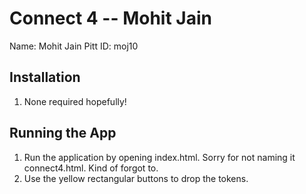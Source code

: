 # Connect 4 -- Mohit Jain

Name: Mohit Jain
Pitt ID: moj10

## Installation

1. None required hopefully!

## Running the App

1. Run the application by opening index.html. Sorry for not naming it connect4.html. Kind of forgot to. 
2. Use the yellow rectangular buttons to drop the tokens. 
